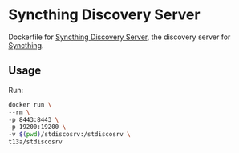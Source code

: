# Syncthing Discovery Server

Dockerfile for [Syncthing Discovery Server](https://docs.syncthing.net/users/stdiscosrv.html), the discovery server for [Syncthing](https://syncthing.net/).

## Usage

Run:

```sh
docker run \
--rm \
-p 8443:8443 \
-p 19200:19200 \
-v $(pwd)/stdiscosrv:/stdiscosrv \
t13a/stdiscosrv
```
